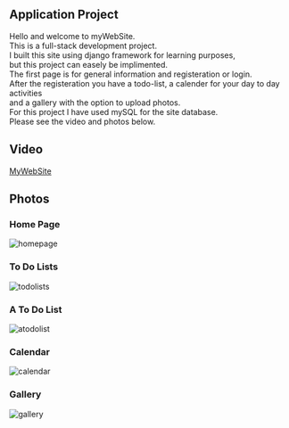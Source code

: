 ## Application Project

Hello and welcome to myWebSite.   
This is a full-stack development project.  
I built this site using django framework for learning purposes,  
but this project can easely be implimented.  
The first page is for general information and registeration or login.  
After the registeration you have a todo-list, a calender for your day to day activities   
and a gallery with the option to upload photos.  
For this project I have used mySQL for the site database.  
Please see the video and photos below.  


## Video
[MyWebSite](https://www.youtube.com/watch?v=uY-hzxCm2qg)

## Photos

### Home Page
![homepage](https://user-images.githubusercontent.com/81361291/198885041-b7f26185-bf10-4f50-a718-a42af035353f.PNG)

### To Do Lists
![todolists](https://user-images.githubusercontent.com/81361291/198885050-8b74675b-12b0-49a0-bbd2-1c315508c31d.PNG)

### A To Do List
![atodolist](https://user-images.githubusercontent.com/81361291/198885098-f4ce7cf3-6504-4998-853b-7c2006044e39.PNG)

### Calendar
![calendar](https://user-images.githubusercontent.com/81361291/198885618-985c118f-8844-4ae2-b7be-e9e669419ffb.PNG)

### Gallery
![gallery](https://user-images.githubusercontent.com/81361291/198885065-a195d90f-c74e-43bf-8b68-17021333f82d.PNG)
